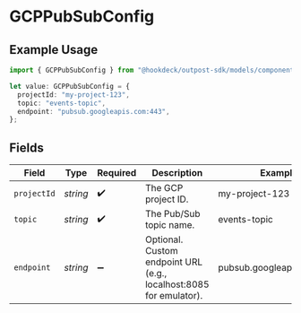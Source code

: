 # GCPPubSubConfig

## Example Usage

```typescript
import { GCPPubSubConfig } from "@hookdeck/outpost-sdk/models/components";

let value: GCPPubSubConfig = {
  projectId: "my-project-123",
  topic: "events-topic",
  endpoint: "pubsub.googleapis.com:443",
};
```

## Fields

| Field                                                              | Type                                                               | Required                                                           | Description                                                        | Example                                                            |
| ------------------------------------------------------------------ | ------------------------------------------------------------------ | ------------------------------------------------------------------ | ------------------------------------------------------------------ | ------------------------------------------------------------------ |
| `projectId`                                                        | *string*                                                           | :heavy_check_mark:                                                 | The GCP project ID.                                                | my-project-123                                                     |
| `topic`                                                            | *string*                                                           | :heavy_check_mark:                                                 | The Pub/Sub topic name.                                            | events-topic                                                       |
| `endpoint`                                                         | *string*                                                           | :heavy_minus_sign:                                                 | Optional. Custom endpoint URL (e.g., localhost:8085 for emulator). | pubsub.googleapis.com:443                                          |